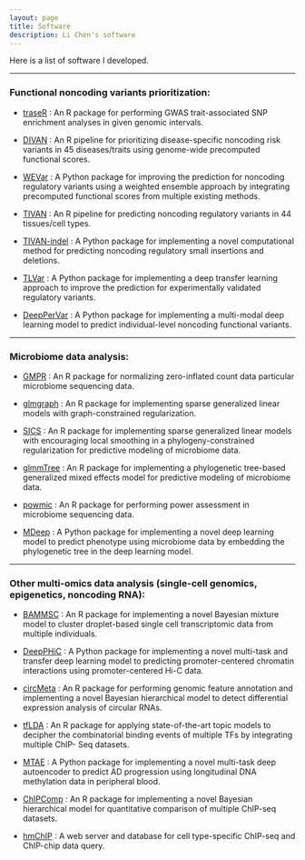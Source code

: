 ```yaml
---
layout: page
title: Software
description: Li Chen's software
---
```


Here is a list of software I developed. 

---


### Functional noncoding variants prioritization:

* <a name="traseR"></a>[traseR](http://bioconductor.org/packages/release/bioc/html/traseR.html)
: An R package for performing GWAS trait-associated SNP enrichment analyses in given genomic intervals.

* <a name="DIVAN"></a>[DIVAN](https://sites.google.com/site/emorydivan/)
: An R pipeline for prioritizing disease-specific noncoding risk variants in 45 diseases/traits using genome-wide precomputed functional scores.

* <a name="WEVar"></a>[WEVar](https://github.com/lichen-lab/WEVar)
: A Python package for improving the prediction for noncoding regulatory variants using a weighted ensemble approach by integrating precomputed functional scores from multiple existing methods.

* <a name="TIVAN"></a>[TIVAN](https://github.com/lichen-lab/TIVAN)
: An R pipeline for predicting noncoding regulatory variants in 44 tissues/cell types.

* <a name="TIVAN-indel"></a>[TIVAN-indel](https://github.com/lichen-lab/TIVAN-indel)
: A Python package for implementing a novel computational method for predicting noncoding regulatory small insertions and deletions.

* <a name="TLVar"></a>[TLVar](https://github.com/lichen-lab/TLVar)
: A Python package for implementing a deep transfer learning approach to improve the prediction for experimentally validated regulatory variants.

* <a name="DeepPerVar"></a>[DeepPerVar](https://github.com/lichen-lab/DeepPerVar)
: A Python package for implementing a multi-modal deep learning model to predict individual-level noncoding functional variants.

---

### Microbiome data analysis:

* <a name="GMPR"></a>[GMPR](https://github.com/lichen-lab/GMPR)
: An R package for normalizing zero-inflated count data particular microbiome sequencing data.

* <a name="glmgraph"></a>[glmgraph](http://cran.r-project.org/web/packages/glmgraph/index.html)
: An R package for implementing sparse generalized linear models with graph-constrained regularization.

* <a name="SICS"></a>[SICS](https://github.com/lichen-lab/SICS)
: An R package for implementing sparse generalized linear models with encouraging local smoothing in a phylogeny-constrained regularization for predictive modeling of microbiome data.

* <a name="glmmTree"></a>[glmmTree](https://github.com/lichen-lab/glmmTree)
: An R package for implementing a phylogenetic tree-based generalized mixed effects model for predictive modeling of microbiome data.

* <a name="powmic"></a>[powmic](https://github.com/lichen-lab/powmic)
: An R package for performing power assessment in microbiome sequencing data.

* <a name="MDeep"></a>[MDeep](https://github.com/lichen-lab/MDeep)
: A Python package for implementing a novel deep learning model to predict phenotype using microbiome data by embedding the phylogenetic tree in the deep learning model.

---

### Other multi-omics data analysis (single-cell genomics, epigenetics, noncoding RNA):

* <a name="BAMMSC"></a>[BAMMSC](https://github.com/lichen-lab/BAMMSC)
: An R package for implementing a novel Bayesian mixture model to cluster droplet-based single cell transcriptomic data from multiple individuals.

* <a name="DeepPHiC"></a>[DeepPHiC](https://github.com/lichen-lab/DeepPHiC)
:  A Python package for implementing a novel multi-task and transfer deep learning model to predicting promoter-centered chromatin interactions using promoter-centered Hi-C data.

* <a name="circMeta"></a>[circMeta](https://github.com/lichen-lab/circMeta)
:  An R package for performing genomic feature annotation and implementing a novel Bayesian hierarchical model to detect differential expression analysis of circular RNAs.

* <a name="tfLDA"></a>[tfLDA](https://github.com/lichen-lab/tfLDA)
: An R package for applying state-of-the-art topic models to decipher the combinatorial binding events of multiple TFs by integrating multiple ChIP- Seq datasets.

* <a name="MTAE"></a>[MTAE](https://github.com/lichen-lab/MTAE)
: A Python package for implementing a novel multi-task deep autoencoder to predict AD progression using longitudinal DNA methylation data in peripheral blood.

* <a name="ChIPComp"></a>[ChIPComp](https://bioconductor.org/packages/release/bioc/html/ChIPComp.html)
: An R package for implementing a novel Bayesian hierarchical model for quantitative comparison of multiple ChIP-seq datasets.

* <a name="hmChIP"></a>[hmChIP](http://jilab.biostat.jhsph.edu/database/cgi-bin/hmChIP.pl)
: A web server and database for cell type-specific ChIP-seq and ChIP-chip data query.









